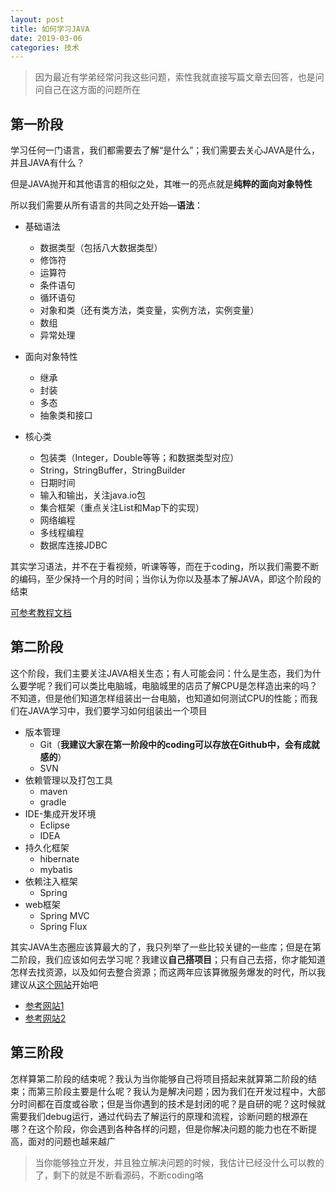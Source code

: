```yaml
---
layout: post
title: 如何学习JAVA
date: 2019-03-06
categories: 技术
---
```



>因为最近有学弟经常问我这些问题，索性我就直接写篇文章去回答，也是问问自己在这方面的问题所在

## 第一阶段

学习任何一门语言，我们都需要去了解“是什么”；我们需要去关心JAVA是什么，并且JAVA有什么？

但是JAVA抛开和其他语言的相似之处，其唯一的亮点就是**纯粹的面向对象特性**

所以我们需要从所有语言的共同之处开始—**语法**：

* 基础语法
  * 数据类型（包括八大数据类型）
  * 修饰符
  * 运算符
  * 条件语句
  * 循环语句
  * 对象和类（还有类方法，类变量，实例方法，实例变量）
  * 数组
  * 异常处理

* 面向对象特性
  * 继承
  * 封装
  * 多态
  * 抽象类和接口

* 核心类
  * 包装类（Integer，Double等等；和数据类型对应）
  * String，StringBuffer，StringBuilder
  * 日期时间
  * 输入和输出，关注java.io包
  * 集合框架（重点关注List和Map下的实现）
  * 网络编程
  * 多线程编程
  * 数据库连接JDBC

其实学习语法，并不在于看视频，听课等等，而在于coding，所以我们需要不断的编码，至少保持一个月的时间；当你认为你以及基本了解JAVA，即这个阶段的结束

[可参考教程文档](http://www.runoob.com/java/java-tutorial.html)

## 第二阶段

这个阶段，我们主要关注JAVA相关生态；有人可能会问：什么是生态，我们为什么要学呢？我们可以类比电脑城，电脑城里的店员了解CPU是怎样造出来的吗？不知道，但是他们知道怎样组装出一台电脑，也知道如何测试CPU的性能；而我们在JAVA学习中，我们要学习如何组装出一个项目

* 版本管理
  * Git（**我建议大家在第一阶段中的coding可以存放在Github中，会有成就感的**）
  * SVN
* 依赖管理以及打包工具
  * maven
  * gradle
* IDE-集成开发环境
  * Eclipse
  * IDEA
* 持久化框架
  * hibernate
  * mybatis
* 依赖注入框架
  * Spring
* web框架
  * Spring MVC
  * Spring Flux

其实JAVA生态圈应该算最大的了，我只列举了一些比较关键的一些库；但是在第二阶段，我们应该如何去学习呢？我建议**自己搭项目**；只有自己去搭，你才能知道怎样去找资源，以及如何去整合资源；而这两年应该算微服务爆发的时代，所以我建议从[这个网站](http://www.spring4all.com)开始吧

* [参考网站1](http://www.importnew.com/14429.html)
* [参考网站2](https://github.com/akullpp/awesome-java)

## 第三阶段

怎样算第二阶段的结束呢？我认为当你能够自己将项目搭起来就算第二阶段的结束；而第三阶段主要是什么呢？我认为是解决问题；因为我们在开发过程中，大部分时间都在百度或谷歌；但是当你遇到的技术是封闭的呢？是自研的呢？这时候就需要我们debug运行，通过代码去了解运行的原理和流程，诊断问题的根源在哪？在这个阶段，你会遇到各种各样的问题，但是你解决问题的能力也在不断提高，面对的问题也越来越广

> 当你能够独立开发，并且独立解决问题的时候，我估计已经没什么可以教的了，剩下的就是不断看源码，不断coding咯